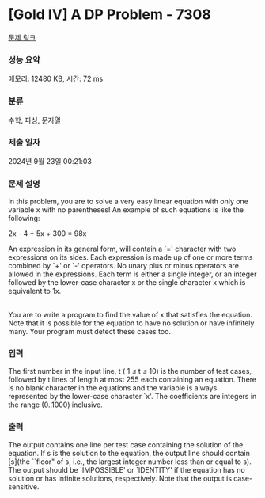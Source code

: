 # [Gold IV] A DP Problem - 7308 

[문제 링크](https://www.acmicpc.net/problem/7308) 

### 성능 요약

메모리: 12480 KB, 시간: 72 ms

### 분류

수학, 파싱, 문자열

### 제출 일자

2024년 9월 23일 00:21:03

### 문제 설명

<p>In this problem, you are to solve a very easy linear equation with only one variable x with no parentheses! An example of such equations is like the following:</p>

<p>2x - 4 + 5x + 300 = 98x</p>

<p>An expression in its general form, will contain a `=' character with two expressions on its sides. Each expression is made up of one or more terms combined by `+' or `-' operators. No unary plus or minus operators are allowed in the expressions. Each term is either a single integer, or an integer followed by the lower-case character x or the single character x which is equivalent to 1x.</p>

<p><br>
You are to write a program to find the value of x that satisfies the equation. Note that it is possible for the equation to have no solution or have infinitely many. Your program must detect these cases too.</p>

### 입력 

 <p>The first number in the input line, t ( 1 ≤ t ≤ 10) is the number of test cases, followed by t lines of length at most 255 each containing an equation. There is no blank character in the equations and the variable is always represented by the lower-case character `x'. The coefficients are integers in the range (0..1000) inclusive.</p>

### 출력 

 <p>The output contains one line per test case containing the solution of the equation. If s is the solution to the equation, the output line should contain [s](the ``floor" of s, i.e., the largest integer number less than or equal to s). The output should be `IMPOSSIBLE' or `IDENTITY' if the equation has no solution or has infinite solutions, respectively. Note that the output is case-sensitive.</p>

<p> </p>

